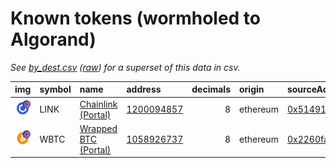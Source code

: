 
Known tokens (wormholed to Algorand)
===================================
_See [by_dest.csv](by_dest.csv) ([raw](https://raw.githubusercontent.com/wormhole-foundation/wormhole-token-list/main/content/by_dest.csv)) for a superset of this data in csv._

  
| img                                                                                                        | symbol   | name                                                                  | address                                                 |   decimals | origin   | sourceAddress                                                                                                         |   sourceDecimals | markets                      | symbol   |
|:-----------------------------------------------------------------------------------------------------------|:---------|:----------------------------------------------------------------------|:--------------------------------------------------------|-----------:|:---------|:----------------------------------------------------------------------------------------------------------------------|-----------------:|:-----------------------------|:-----------------|
| ![LINK](https://raw.githubusercontent.com/wormhole-foundation/wormhole-token-list/main/assets/LINK_wh.png) | LINK     | [Chainlink (Portal)](http://coingecko.com/en/coins/chainlink)         | [1200094857](https://algoexplorer.io//token/1200094857) |          8 | ethereum | [0x514910771af9ca656af840dff83e8264ecf986ca](https://etherscan.io/address/0x514910771af9ca656af840dff83e8264ecf986ca) |               18 |                              | LINK             |
| ![WBTC](https://raw.githubusercontent.com/wormhole-foundation/wormhole-token-list/main/assets/WBTC_wh.png) | WBTC     | [Wrapped BTC (Portal)](http://coingecko.com/en/coins/wrapped-bitcoin) | [1058926737](https://algoexplorer.io//token/1058926737) |          8 | ethereum | [0x2260fac5e5542a773aa44fbcfedf7c193bc2c599](https://etherscan.io/address/0x2260fac5e5542a773aa44fbcfedf7c193bc2c599) |                8 | [pact](https://app.pact.fi/) | WBTC             |